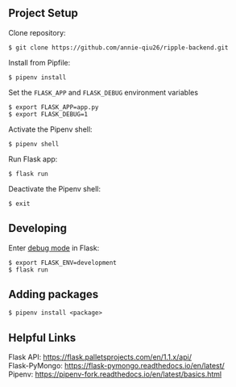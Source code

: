 ## Project Setup
Clone repository:  
```
$ git clone https://github.com/annie-qiu26/ripple-backend.git
```  
Install from Pipfile:  
```
$ pipenv install
```  
Set the `FLASK_APP` and `FLASK_DEBUG` environment variables
```
$ export FLASK_APP=app.py
$ export FLASK_DEBUG=1
```
Activate the Pipenv shell:  
```
$ pipenv shell
``` 
Run Flask app:  
```
$ flask run
```  
Deactivate the Pipenv shell:  
```
$ exit
```  

## Developing
Enter [debug mode](https://flask.palletsprojects.com/en/1.1.x/quickstart/#debug-mode) in Flask:  
```
$ export FLASK_ENV=development
$ flask run
```

## Adding packages
```
$ pipenv install <package>
```

## Helpful Links
Flask API: https://flask.palletsprojects.com/en/1.1.x/api/  
Flask-PyMongo: https://flask-pymongo.readthedocs.io/en/latest/  
Pipenv: https://pipenv-fork.readthedocs.io/en/latest/basics.html  